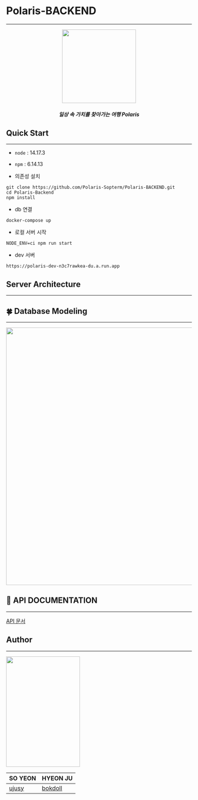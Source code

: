 # Polaris-BACKEND
-------------

<p align="center"><img src="https://user-images.githubusercontent.com/49120090/124932909-6b6f9100-e03e-11eb-963b-f1913dc8a550.png" width="200" height="200"></p>

<h5 align="center">일상 속 가치를 찾아가는 여행 Polaris</h5>

## Quick Start
----
- `node` : 14.17.3

- `npm` : 6.14.13


- 의존성 설치
```
git clone https://github.com/Polaris-Sopterm/Polaris-BACKEND.git
cd Polaris-Backend
npm install
```

- db 연결
```
docker-compose up
```

- 로컬 서버 시작
```
NODE_ENV=ci npm run start
```

- dev 서버
```
https://polaris-dev-n3c7rawkea-du.a.run.app
```

## Server Architecture
---

## 🍀 Database Modeling
---
<img src="https://user-images.githubusercontent.com/49120090/127114974-5a719045-8d49-4ee6-92f3-84966b02ab9e.png" width="800" height="700">


## 📖 API DOCUMENTATION 
---

[API 문서](https://github.com/Polaris-Sopterm/Polaris-BACKEND/wiki/%E2%AD%90-Main%E2%AD%90)

## Author
---
<img src="https://user-images.githubusercontent.com/49120090/132363256-d7541aad-d0bc-486d-9bed-bdcfaf2e0343.png" width="200" height="300">

|SO YEON| HYEON JU|
|---|---|
|[ujusy](https://github.com/ujusy)|[bokdoll](https://github.com/orgs/Polaris-Sopterm/people/bokdoll)|